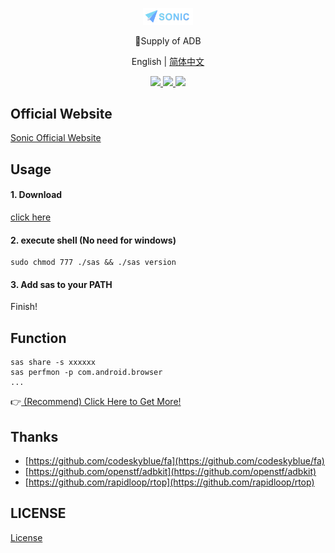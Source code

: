 <p align="center">
  <img width="80px" src="https://raw.githubusercontent.com/SonicCloudOrg/sonic-server/main/logo.png">
</p>
<p align="center">🎉Supply of ADB</p>
<p align="center">
  <span>English |</span>
  <a href="https://github.com/SonicCloudOrg/sonic-android-supply/blob/master/README_CN.md">  
     简体中文
  </a>
</p>
<p align="center">
  <a href="#">  
    <img src="https://img.shields.io/github/v/release/SonicCloudOrg/sonic-android-supply?include_prereleases">
  </a>
  <a href="#">  
    <img src="https://img.shields.io/github/downloads/SonicCloudOrg/sonic-android-supply/total">
  </a>
  <a href="#">  
    <img src="https://img.shields.io/github/go-mod/go-version/SonicCloudOrg/sonic-android-supply">
  </a>
</p>

## Official Website
[Sonic Official Website](https://sonic-cloud.cn/sas/re-sas.html)

## Usage

#### 1. Download
[click here](https://github.com/SonicCloudOrg/sonic-android-supply/releases)
#### 2. execute shell (No need for windows)
```
sudo chmod 777 ./sas && ./sas version
```
#### 3. Add sas to your PATH
Finish!


## Function

```
sas share -s xxxxxx
sas perfmon -p com.android.browser
...
```
👉[ (Recommend) Click Here to Get More!](https://sonic-cloud.cn/sas/sas-perf.html)

## Thanks

- [https://github.com/codeskyblue/fa](https://github.com/codeskyblue/fa)
- [https://github.com/openstf/adbkit](https://github.com/openstf/adbkit)
- [https://github.com/rapidloop/rtop](https://github.com/rapidloop/rtop)

## LICENSE

[License](LICENSE)
